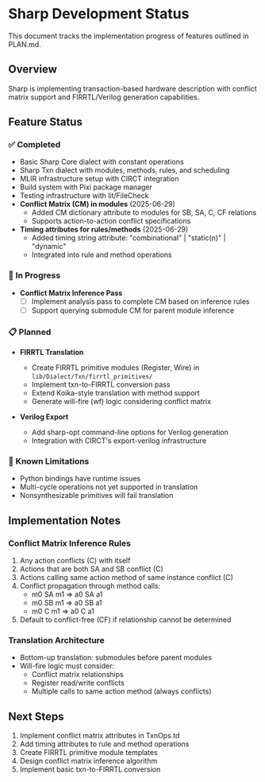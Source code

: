# Sharp Development Status

This document tracks the implementation progress of features outlined in PLAN.md.

## Overview

Sharp is implementing transaction-based hardware description with conflict matrix support and FIRRTL/Verilog generation capabilities.

## Feature Status

### ✅ Completed
- Basic Sharp Core dialect with constant operations
- Sharp Txn dialect with modules, methods, rules, and scheduling
- MLIR infrastructure setup with CIRCT integration
- Build system with Pixi package manager
- Testing infrastructure with lit/FileCheck
- **Conflict Matrix (CM) in modules** (2025-06-29)
  - Added CM dictionary attribute to modules for SB, SA, C, CF relations
  - Supports action-to-action conflict specifications
- **Timing attributes for rules/methods** (2025-06-29)
  - Added timing string attribute: "combinational" | "static(n)" | "dynamic"
  - Integrated into rule and method operations

### 🚧 In Progress
- **Conflict Matrix Inference Pass**
  - [ ] Implement analysis pass to complete CM based on inference rules
  - [ ] Support querying submodule CM for parent module inference

### 📋 Planned
  
- **FIRRTL Translation**
  - Create FIRRTL primitive modules (Register, Wire) in `lib/Dialect/Txn/firrtl_primitives/`
  - Implement txn-to-FIRRTL conversion pass
  - Extend Koika-style translation with method support
  - Generate will-fire (wf) logic considering conflict matrix
  
- **Verilog Export**
  - Add sharp-opt command-line options for Verilog generation
  - Integration with CIRCT's export-verilog infrastructure

### 🚫 Known Limitations
- Python bindings have runtime issues
- Multi-cycle operations not yet supported in translation
- Nonsynthesizable primitives will fail translation

## Implementation Notes

### Conflict Matrix Inference Rules
1. Any action conflicts (C) with itself
2. Actions that are both SA and SB conflict (C)
3. Actions calling same action method of same instance conflict (C)
4. Conflict propagation through method calls:
   - m0 SA m1 => a0 SA a1
   - m0 SB m1 => a0 SB a1
   - m0 C m1 => a0 C a1
5. Default to conflict-free (CF) if relationship cannot be determined

### Translation Architecture
- Bottom-up translation: submodules before parent modules
- Will-fire logic must consider:
  - Conflict matrix relationships
  - Register read/write conflicts
  - Multiple calls to same action method (always conflicts)

## Next Steps
1. Implement conflict matrix attributes in TxnOps.td
2. Add timing attributes to rule and method operations
3. Create FIRRTL primitive module templates
4. Design conflict matrix inference algorithm
5. Implement basic txn-to-FIRRTL conversion